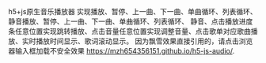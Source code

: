  h5+js原生音乐播放器
实现播放、暂停、上一曲、下一曲、单曲循环、列表循环、静音播放、暂停、上一曲、下一曲、单曲循环、列表循环、
静音、点击播放进度条任意位置实现跳转播放、点击音量任意位置实现调整音量、点击歌单对应歌曲播放、实时播放时间显示、歌词滚动显示。
因为飘雪效果直接引用的，请点击浏览器输入框加载不安全效果
 https://mzh654356151.github.io/h5-js-audio/.
